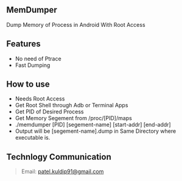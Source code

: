 ## MemDumper
Dump Memory of Process in Android With Root Access

## Features
- No need of Ptrace
- Fast Dumping
 
## How to use
- Needs Root Access
- Get Root Shell through Adb or Terminal Apps
- Get PID of Desired Process
- Get Memory Segement from /proc/[PID]/maps
- ./memdumper [PID] [segement-name] [start-addr] [end-addr]
- Output will be [segement-name].dump in Same Directory where executable is.

## Technlogy Communication
> Email: patel.kuldip91@gmail.com
